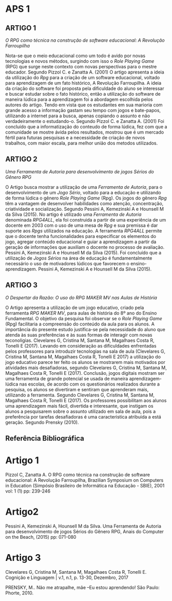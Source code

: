 # APS 1

## ARTIGO 1

*O RPG como técnica na construção de software educacional: A Revolução Farroupilha*

Nota-se que o meio educacional como um todo é avido por novas tecnologias e novos métodos, surgindo com isso o *Role Playing Game* (RPG) que surge neste contexto com novas perspectivas para o mestre educador. Segundo Pizzol C. e Zanatta A. (2001)
O artigo apresenta a ideia da utilização do *Rpg* para a criação de um software educacional, voltado para aprendizagem de um fato histórico, A Revolução Farroupilha.
A ideia da criação do software foi proposta pela dificuldade do aluno se interessar e buscar estudar sobre o fato histórico, então a utilização do software de maneira lúdica para a aprendizagem foi a abordagem escolhida pelos autores do artigo. Tendo em vista que os estudantes em sua marioria com grande acesso a informação gastam seu tempo com jogos e bate-papos, utilizando a internet para a busca, apenas copiando o assunto e não verdadeiramente o estudando-o. Segundo Pizzol C. e Zanatta A. (2001)
Foi concluído que a informatização do conteudo de forma lúdica, fez com que a comunidade se mostre ávida pelos resultados, mostrou que é um mercado fértil para futuras pesquisas e a necessidade de criação de novos trabalhos, com maior escala, para melhor união dos metodos utilizados. 


## ARTIGO 2

*Uma Ferramenta de Autoria para desenvolvimento de jogos Sérios do Gênero RPG*

O Artigo busca mostrar a utilização de uma *Ferramenta de Autoria*, para o desenvolvimento de um *Jogo Sério*, voltado para a educação e utilizando de forma lúdica o gênero *Role Playing Game* (Rpg).
Os jogos do gênero *Rpg* têm a vantagem de desenvolver habilidades como atenção, concentração, criatividade e socialização. Segundo Pessini A, Kemezinski A e Hounsell M da Silva (2015).
No artigo é utilizado uma *Ferramenta de Autoria* denominada *RPG4ALL*, ela foi construida a partir de uma experiência de um docente em 2003 com o uso de uma mesa de *Rpg* e sua premissa é dar suporte aos *Rpgs* utilizados na educação.
A ferramenta *RPG4ALL* permite que o docente tenha funcionalidades para especificar os elementos do jogo, agregar conteúdo educacional e guiar a aprendizagem a partir da geração de informações que auxiliam o docente no processo de avaliação. Pessini A, Kemezinski A e Hounsell M da Silva (2015).
Foi concluído que a utilização de *Jogos Sérios* na área de educação é fundamentalmente necessário o uso de motivadores lúdicos que favorecem o ensino-aprendizagem. Pessini A, Kemezinski A e Hounsell M da Silva (2015).


## ARTIGO 3
*O Despertar da Razão: O uso do RPG MAKER MV nas Aulas de História*

O Artigo apresenta a utilização de um jogo educativo, criado pela ferramenta *RPG MAKER MV*, para aulas de história do 8º ano do Ensino Fundamental. O objetivo da pesquisa foi observar se o *Role Playing Game* (Rpg) facilitaria a compreensão do conteúdo da aula para os alunos. A importância do presente estudo justifica-se pela necessidade do aluno que atenda às suas preferências e às suas formas de interagir com novas teconoligias. Clevelares G, Cristina M, Santana M, Magalhaes Costa R, Tonelli E (2017).
Levando em consideração as dificuldades enfrentadas pelos professores para introduzir tecnologias na sala de aula (Clevelares G, Cristina M, Santana M, Magalhaes Costa R, Tonelli E 2017) a utilização do jogo educativo parece ter feito os alunos se mostrarem mais motivados por atividades mais desafiadoras, segundo Clevelares G, Cristina M, Santana M, Magalhaes Costa R, Tonelli E (2017).
Conclusão, jogos digitais mostram ser uma ferramenta de grande potencial se usada de maneira aprendizagem-lúdica nas escolas, de acordo com os questionários realizados durante a pesquisa, os alunos se divertiram e sentiram que aprenderam mais, utilizando a ferramenta. Segundo Clevelares G, Cristina M, Santana M, Magalhaes Costa R, Tonelli E (2017).
Os professores possibilitam aos alunos uma aprendizagem mais fácil, divertida e interesante, que instigam os alunos a pesquisarem sobre o assunto utilizado em sala de aula, pois a preferência por tarefas desafiadoras é uma caracteristica atribuida a está geração. Segundo Prensky (2010).



## Referência Bibliográfica

# Artigo 1

Pizzol C, Zanatta A. O RPG como técnica na construção de software educacional: A Revolução Farroupilha, Brazilian Symposium on Computers in Education (Simpósio Brasileiro de Informática na Educação - SBIE), 2001 vol: 1 (1) pp: 239-246

# Artigo2

Pessini A, Kemezinski A, Hounsell M da Silva. Uma Ferramenta de Autoria para desenvolvimento de jogos Sérios do Gênero RPG, Anais do Computer on the Beach, (2015) pp: 071-080

# Artigo 3

Clevelares G, Cristina M, Santana M, Magalhaes Costa R, Tonelli E. Cognição e Linguagem | v.1, n.1, p. 13-30, Dezembro, 2017

PRENSKY, M.. Não me atrapalhe, mãe –Eu estou aprendendo! São Paulo: Phorte, 2010.

